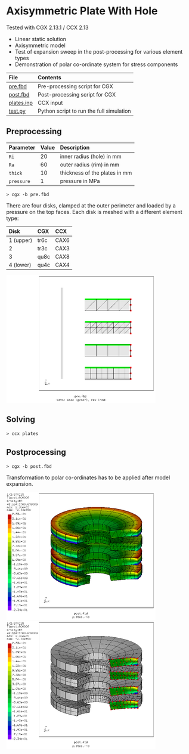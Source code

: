 # Axisymmetric Plate With Hole
Tested with CGX 2.13.1 / CCX 2.13

+ Linear static solution
+ Axisymmetric model
+ Test of expansion sweep in the post-processing for various element types
+ Demonstration of polar co-ordinate system for stress components

File                      | Contents    
:-------------           | :-------------         
[pre.fbd](pre.fbd)       |Pre-processing script for CGX     
[post.fbd](post.fbd)     | Post-processing script for CGX
[plates.inp](plates.inp) | CCX input
[test.py](test.py)       | Python script to run the full simulation

## Preprocessing

| Parameter      | Value   | Description                       |
| :------------- |  :----  | :-------------                    |
| `Ri`           | 20      | inner radius (hole) in mm         |
| `Ra`           | 60      | outer radius (rim) in mm          |
| `thick`        | 10      | thickness of the plates in mm     |
| `pressure`     | 1       | pressure in MPa                   |

```
> cgx -b pre.fbd
```
There are four disks, clamped at the outer perimeter and loaded by a pressure on the top faces. Each disk is meshed with a different element type:

Disk     |CGX  | CCX
:--      |:--  | :--
1 (upper)|tr6c |CAX6
2        |tr3c | CAX3
3        |qu8c | CAX8
4 (lower)|qu4c | CAX4

<img src="mesh.png" width="400" title="Disks with different element types. Centerline added just for clarity">

## Solving
```
> ccx plates
```

## Postprocessing
```
> cgx -b post.fbd
```
Transformation to polar co-ordinates has to be applied after model expansion.

<img src="polar.png" width="400" title="Expanded model, radial normal stress SRR"><img src="2D3D.png" width="400" title="Expanded model with just the base region coloured">
